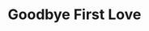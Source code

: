 ---
title: "Goodbye First Love"
year: 2011
rating: 3
stars: "★★★"
rewatched: false
permalink: "goodbye-first-love"
watched_on: 2024-04-06
---